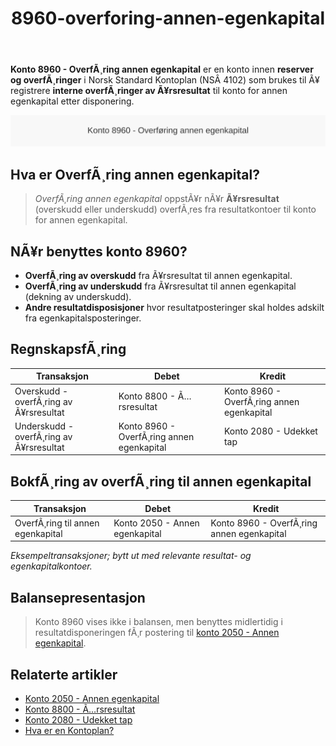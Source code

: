 ﻿---
title: "8960-overforing-annen-egenkapital"
meta_title: "8960-overforing-annen-egenkapital"
meta_description: '**Konto 8960 - OverfÃ¸ring annen egenkapital** er en konto innen **reserver og overfÃ¸ringer** i Norsk Standard Kontoplan (NSÂ 4102) som brukes til Ã¥ registrer...'
slug: 8960-overforing-annen-egenkapital
type: blog
layout: pages/single
---

**Konto 8960 - OverfÃ¸ring annen egenkapital** er en konto innen **reserver og overfÃ¸ringer** i Norsk Standard Kontoplan (NSÂ 4102) som brukes til Ã¥ registrere **interne overfÃ¸ringer av Ã¥rsresultat** til konto for annen egenkapital etter disponering.

![Illustrasjon av konto 8960 overfÃ¸ring annen egenkapital](8960-overforing-annen-egenkapital-image.svg)

## Hva er OverfÃ¸ring annen egenkapital?

> *OverfÃ¸ring annen egenkapital* oppstÃ¥r nÃ¥r **Ã¥rsresultat** (overskudd eller underskudd) overfÃ¸res fra resultatkontoer til konto for annen egenkapital.

## NÃ¥r benyttes konto 8960?

* **OverfÃ¸ring av overskudd** fra Ã¥rsresultat til annen egenkapital.
* **OverfÃ¸ring av underskudd** fra Ã¥rsresultat til annen egenkapital (dekning av underskudd).
* **Andre resultatdisposisjoner** hvor resultatposteringer skal holdes adskilt fra egenkapitalsposteringer.

## RegnskapsfÃ¸ring

| Transaksjon                              | Debet                                     | Kredit                                       |
|------------------------------------------|-------------------------------------------|-----------------------------------------------|
| Overskudd - overfÃ¸ring av Ã¥rsresultat    | Konto 8800 - Ã…rsresultat                  | Konto 8960 - OverfÃ¸ring annen egenkapital     |
| Underskudd - overfÃ¸ring av Ã¥rsresultat   | Konto 8960 - OverfÃ¸ring annen egenkapital | Konto 2080 - Udekket tap                      |

## BokfÃ¸ring av overfÃ¸ring til annen egenkapital

| Transaksjon                      | Debet                                 | Kredit                                     |
|----------------------------------|---------------------------------------|--------------------------------------------|
| OverfÃ¸ring til annen egenkapital | Konto 2050 - Annen egenkapital        | Konto 8960 - OverfÃ¸ring annen egenkapital |

_*Eksempeltransaksjoner; bytt ut med relevante resultat- og egenkapitalkontoer.*_

## Balansepresentasjon

> Konto 8960 vises ikke i balansen, men benyttes midlertidig i resultatdisponeringen fÃ¸r postering til [konto 2050 - Annen egenkapital](/blogs/kontoplan/2050-annen-egenkapital "Konto 2050 - Annen egenkapital: Annen egenkapital i Norsk Standard Kontoplan").

## Relaterte artikler

* [Konto 2050 - Annen egenkapital](/blogs/kontoplan/2050-annen-egenkapital "Konto 2050 - Annen egenkapital: Annen egenkapital i Norsk Standard Kontoplan")
* [Konto 8800 - Ã…rsresultat](/blogs/kontoplan/8800-arsresultat "Konto 8800 - Ã…rsresultat: Ã…rets nettoresultat og resultatdisponering")
* [Konto 2080 - Udekket tap](/blogs/kontoplan/2080-udekket-tap "Konto 2080 - Udekket tap: Udekket tap i Norsk Standard Kontoplan")
* [Hva er en Kontoplan?](/blogs/regnskap/hva-er-kontoplan "Hva er en Kontoplan? Komplett Guide til Kontoplaner i Norsk Regnskap")
